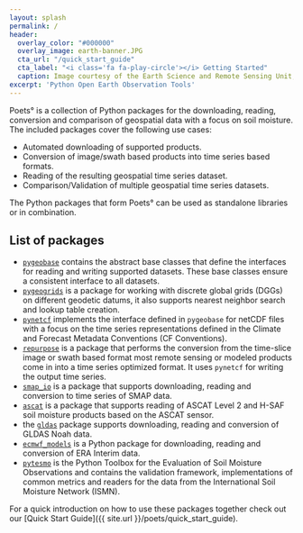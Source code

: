 ```yaml
---
layout: splash
permalink: /
header:
  overlay_color: "#000000"
  overlay_image: earth-banner.JPG
  cta_url: "/quick_start_guide"
  cta_label: "<i class='fa fa-play-circle'></i> Getting Started"
  caption: Image courtesy of the Earth Science and Remote Sensing Unit, NASA Johnson Space Center
excerpt: 'Python Open Earth Observation Tools'
---
```


Poets° is a collection of Python packages for the downloading, reading,
conversion and comparison of geospatial data with a focus on soil moisture. The
included packages cover the following use cases:

- Automated downloading of supported products.
- Conversion of image/swath based products into time series based formats.
- Reading of the resulting geospatial time series dataset.
- Comparison/Validation of multiple geospatial time series datasets.

The Python packages that form Poets° can be used as standalone libraries or in
combination.

## List of packages

- [`pygeobase`](https://github.com/tuw-geo/pygeobase) contains the abstract
  base classes that define the interfaces for reading and writing supported
  datasets. These base classes ensure a consistent interface to all datasets.
- [`pygeogrids`](https://github.com/tuw-geo/pygeogrids) is a package for working with discrete global grids
  (DGGs) on different geodetic datums, it also supports nearest neighbor
  search and lookup table creation.
- [`pynetcf`](https://github.com/tuw-geo/pynetcf) implements the interface defined in `pygeobase`
  for netCDF files with a focus on the time series representations defined
  in the Climate and Forecast Metadata Conventions (CF Conventions).
- [`repurpose`](https://github.com/tuw-geo/repurpose) is a package that performs the conversion from the
  time-slice image or swath based format most remote sensing or modeled
  products come in into a time series optimized format. It uses
  `pynetcf` for writing the output time series.
- [`smap_io`](https://github.com/tuw-geo/smap_io) is a package that supports downloading, reading and
  conversion to time series of SMAP data.
- [`ascat`](https://github.com/tuw-geo/ascat) is a package that supports reading of ASCAT Level 2 and
  H-SAF soil moisture products based on the ASCAT sensor.
- the [`gldas`](https://github.com/tuw-geo/gldas) package supports downloading,
  reading and conversion of GLDAS Noah data.
- [`ecmwf_models`](https://github.com/tuw-geo/ecmwf_models) is a Python package for downloading, reading and
  conversion of ERA Interim data.
- [`pytesmo`](https://github.com/tuw-geo/pytesmo) is the Python Toolbox for the Evaluation of Soil Moisture
  Observations and contains the validation framework, implementations of common
  metrics and readers for the data from the International Soil Moisture Network
  (ISMN). 

For a quick introduction on how to use these packages together check out our
[Quick Start Guide]({{ site.url }}/poets/quick_start_guide).
